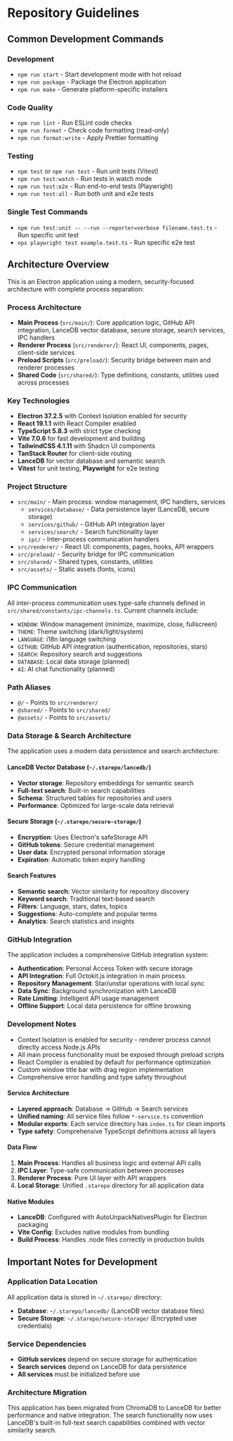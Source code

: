 # Repository Guidelines

## Common Development Commands

### Development

- `npm run start` - Start development mode with hot reload
- `npm run package` - Package the Electron application
- `npm run make` - Generate platform-specific installers

### Code Quality

- `npm run lint` - Run ESLint code checks
- `npm run format` - Check code formatting (read-only)
- `npm run format:write` - Apply Prettier formatting

### Testing

- `npm test` or `npm run test` - Run unit tests (Vitest)
- `npm run test:watch` - Run tests in watch mode
- `npm run test:e2e` - Run end-to-end tests (Playwright)
- `npm run test:all` - Run both unit and e2e tests

### Single Test Commands

- `npm run test:unit -- --run --reporter=verbose filename.test.ts` - Run specific unit test
- `npx playwright test example.test.ts` - Run specific e2e test

## Architecture Overview

This is an Electron application using a modern, security-focused architecture with complete process separation:

### Process Architecture

- **Main Process** (`src/main/`): Core application logic, GitHub API integration, LanceDB vector database, secure storage, search services, IPC handlers
- **Renderer Process** (`src/renderer/`): React UI, components, pages, client-side services
- **Preload Scripts** (`src/preload/`): Security bridge between main and renderer processes
- **Shared Code** (`src/shared/`): Type definitions, constants, utilities used across processes

### Key Technologies

- **Electron 37.2.5** with Context Isolation enabled for security
- **React 19.1.1** with React Compiler enabled
- **TypeScript 5.8.3** with strict type checking
- **Vite 7.0.6** for fast development and building
- **TailwindCSS 4.1.11** with Shadcn UI components
- **TanStack Router** for client-side routing
- **LanceDB** for vector database and semantic search
- **Vitest** for unit testing, **Playwright** for e2e testing

### Project Structure

- `src/main/` - Main process: window management, IPC handlers, services
  - `services/database/` - Data persistence layer (LanceDB, secure storage)
  - `services/github/` - GitHub API integration layer
  - `services/search/` - Search functionality layer
  - `ipc/` - Inter-process communication handlers
- `src/renderer/` - React UI: components, pages, hooks, API wrappers
- `src/preload/` - Security bridge for IPC communication
- `src/shared/` - Shared types, constants, utilities
- `src/assets/` - Static assets (fonts, icons)

### IPC Communication

All inter-process communication uses type-safe channels defined in `src/shared/constants/ipc-channels.ts`. Current channels include:

- `WINDOW`: Window management (minimize, maximize, close, fullscreen)
- `THEME`: Theme switching (dark/light/system)
- `LANGUAGE`: i18n language switching
- `GITHUB`: GitHub API integration (authentication, repositories, stars)
- `SEARCH`: Repository search and suggestions
- `DATABASE`: Local data storage (planned)
- `AI`: AI chat functionality (planned)

### Path Aliases

- `@/` - Points to `src/renderer/`
- `@shared/` - Points to `src/shared/`
- `@assets/` - Points to `src/assets/`

### Data Storage & Search Architecture

The application uses a modern data persistence and search architecture:

#### LanceDB Vector Database (`~/.starepo/lancedb/`)
- **Vector storage**: Repository embeddings for semantic search
- **Full-text search**: Built-in search capabilities
- **Schema**: Structured tables for repositories and users
- **Performance**: Optimized for large-scale data retrieval

#### Secure Storage (`~/.starepo/secure-storage/`)
- **Encryption**: Uses Electron's safeStorage API
- **GitHub tokens**: Secure credential management
- **User data**: Encrypted personal information storage
- **Expiration**: Automatic token expiry handling

#### Search Features
- **Semantic search**: Vector similarity for repository discovery
- **Keyword search**: Traditional text-based search
- **Filters**: Language, stars, dates, topics
- **Suggestions**: Auto-complete and popular terms
- **Analytics**: Search statistics and insights

### GitHub Integration

The application includes a comprehensive GitHub integration system:

- **Authentication**: Personal Access Token with secure storage
- **API Integration**: Full Octokit.js integration in main process
- **Repository Management**: Star/unstar operations with local sync
- **Data Sync**: Background synchronization with LanceDB
- **Rate Limiting**: Intelligent API usage management
- **Offline Support**: Local data persistence for offline browsing

### Development Notes

- Context Isolation is enabled for security - renderer process cannot directly access Node.js APIs
- All main process functionality must be exposed through preload scripts
- React Compiler is enabled by default for performance optimization
- Custom window title bar with drag region implementation
- Comprehensive error handling and type safety throughout

#### Service Architecture
- **Layered approach**: Database → GitHub → Search services
- **Unified naming**: All service files follow `*-service.ts` convention
- **Modular exports**: Each service directory has `index.ts` for clean imports
- **Type safety**: Comprehensive TypeScript definitions across all layers

#### Data Flow
1. **Main Process**: Handles all business logic and external API calls
2. **IPC Layer**: Type-safe communication between processes
3. **Renderer Process**: Pure UI layer with API wrappers
4. **Local Storage**: Unified `.starepo` directory for all application data

#### Native Modules
- **LanceDB**: Configured with AutoUnpackNativesPlugin for Electron packaging
- **Vite Config**: Excludes native modules from bundling
- **Build Process**: Handles .node files correctly in production builds

## Important Notes for Development

### Application Data Location
All application data is stored in `~/.starepo/` directory:
- **Database**: `~/.starepo/lancedb/` (LanceDB vector database files)
- **Secure Storage**: `~/.starepo/secure-storage/` (Encrypted user credentials)

### Service Dependencies
- **GitHub services** depend on secure storage for authentication
- **Search services** depend on LanceDB for data persistence
- **All services** must be initialized before use

### Architecture Migration
This application has been migrated from ChromaDB to LanceDB for better performance and native integration. The search functionality now uses LanceDB's built-in full-text search capabilities combined with vector similarity search.
